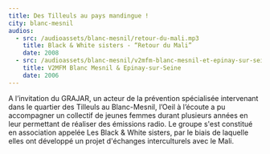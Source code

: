 ```yaml
---
title: Des Tilleuls au pays mandingue !
city: blanc-mesnil
audios:
  - src: /audioassets/blanc-mesnil/retour-du-mali.mp3
    title: Black & White sisters - “Retour du Mali”
    date: 2008
  - src: /audioassets/blanc-mesnil/v2mfm-blanc-mesnil-et-epinay-sur-seine.mp3
    title: V2MFM Blanc Mesnil & Epinay-sur-Seine
    date: 2006
---
```


A l’invitation du GRAJAR, un acteur de la prévention spécialisée intervenant dans le quartier des Tilleuls au Blanc-Mesnil, l’Oeil à l’écoute a pu accompagner un collectif de jeunes femmes durant plusieurs années en leur permettant de réaliser des émissions radio. Le groupe s'est constitué en association appelée Les Black & White sisters, par le biais de laquelle elles ont développé un projet d'échanges interculturels avec le Mali.
